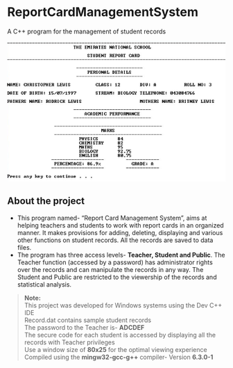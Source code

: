 # ReportCardManagementSystem
A C++ program for the management of student records  
<p align="center">
  <img src="sample.png"/>
</p>  

## About the project
* This program named- “Report Card Management System”, aims at helping
teachers and students to work with report cards in an organized manner. It
makes provisions for adding, deleting, displaying and various other
functions on student records. All the records are saved to data files.  
* The program has three access levels- **Teacher, Student and Public**. The
Teacher function (accessed by a password) has administrator rights over the
records and can manipulate the records in any way. The Student and Public
are restricted to the viewership of the records and statistical analysis.

> **Note:**  
   This project was developed for Windows systems using the Dev C++ IDE  
   Record.dat contains sample student records  
   The password to the Teacher is- **ADCDEF**  
   The secure code for each student is accessed by displaying all the records with Teacher privileges  
   Use a window size of **80x25** for the optimal viewing experience  
   Compiled using the **mingw32-gcc-g++** compiler- Version **6.3.0-1** 
